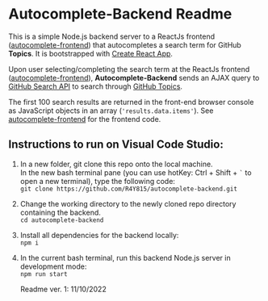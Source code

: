 # Autocomplete-Backend Readme

This is a simple Node.js backend server to a ReactJs frontend ([autocomplete-frontend](https://github.com/R4Y815/autocomplete-frontend)) that autocompletes a search term for GitHub **Topics**. It is bootstrapped with [Create React App](https://github.com/facebook/create-react-app).<br>


Upon user selecting/completing the search term at the ReactJs frontend ([autocomplete-frontend](https://github.com/R4Y815/autocomplete-frontend)), **Autocomplete-Backend** sends an AJAX query to [GitHub Search API](https://docs.github.com/en/rest/search) to search through [GitHub Topics](https://github.com/topics).

The first 100 search results are returned in the front-end browser console as JavaScript objects in an array (`'results.data.items'`). See [autocomplete-frontend](https://github.com/R4Y815/autocomplete-frontend) for the frontend code. 

## **Instructions to run on Visual Code Studio:**
   1. In a new folder, git clone this repo onto the local machine.  <br>
      In the new bash terminal pane (you can use hotKey: Ctrl + Shift + `` ` `` to open a new terminal), type the following code:<br>
        `git clone https://github.com/R4Y815/autocomplete-backend.git`

   2. Change the working directory to the newly cloned repo directory containing the backend. <br>
        `cd autocomplete-backend`
   3. Install all dependencies for the backend locally:<br>
        `npm i`
   4. In the current bash terminal, run this backend Node.js server in development mode: <br>
        `npm run start`

        Readme ver. 1: 11/10/2022


